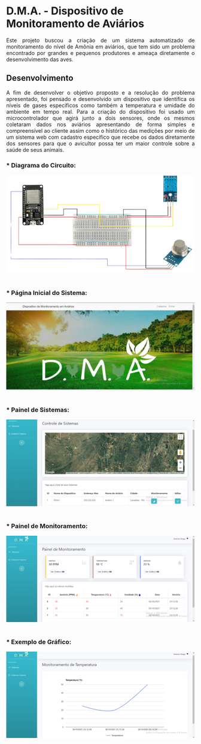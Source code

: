 # D.M.A. - Dispositivo de Monitoramento de Aviários

<p style="text-align: justify;">Este projeto buscou a criação de um sistema automatizado de monitoramento do nível de Amônia em aviários, que tem sido um problema encontrado por grandes e pequenos produtores e ameaça diretamente o desenvolvimento das aves.</p>

## Desenvolvimento
<p style="text-align: justify;">A fim de desenvolver o objetivo proposto e a resolução do problema apresentado, foi pensado e desenvolvido um dispositivo que identifica os níveis de gases específicos como também a temperatura e umidade do ambiente em tempo real. Para a criação do dispositivo foi usado um microcontrolador que agirá junto a dois sensores, onde os mesmos coletaram dados nos aviários apresentando de forma simples e compreensível ao cliente assim como o histórico das medições por meio de um sistema web com cadastro específico que recebe os dados diretamente dos sensores para que o avicultor possa ter um maior controle sobre a saúde de seus animais.</p>

### * __Diagrama do Circuito:__

<div style="display: inline_block">
    <img style="text-align: center;" src="https://github.com/emersonviniciusbraga/DMA/blob/main/hardware/diagrama1.png" alt="Diagrama do circuito.">
</div><br>

### * __Página Inicial do Sistema:__

<div style="display: inline_block">
    <img style="text-align: center;" src="https://github.com/emersonviniciusbraga/DMA/blob/main/Estilo%20Index/img/index1.PNG">
</div><br>

### * __Painel de Sistemas:__ 

<div style="display: inline_block">
    <img style="text-align: center;" src="https://github.com/emersonviniciusbraga/DMA/blob/main/estilo%20painel/img/painel_sistemas.PNG">
</div><br>

### * __Painel de Monitoramento:__ 

<div style="display: inline_block">
    <img style="text-align: center;" src="https://github.com/emersonviniciusbraga/DMA/blob/main/estilo%20painel/img/painel_monitoramento.PNG">
</div><br>

### * __Exemplo de Gráfico:__ 

<div style="display: inline_block">
    <img style="text-align: center;" src="https://github.com/emersonviniciusbraga/DMA/blob/main/estilo%20painel/img/grafico_temperatura.PNG">
</div><br>
